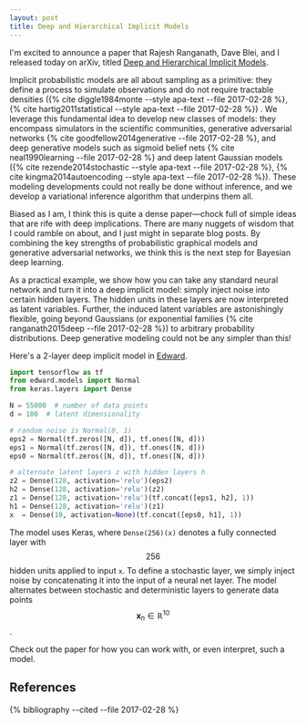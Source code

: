 ```yaml
---
layout: post
title: Deep and Hierarchical Implicit Models
---
```


I'm excited to announce a paper that Rajesh Ranganath, Dave Blei, and
I released today on arXiv, titled
[Deep and Hierarchical Implicit Models](https://arxiv.org/abs/1702.08896).

Implicit probabilistic models are all about sampling as a primitive:
they define a process to simulate observations and do not require tractable
densities
({% cite diggle1984monte --style apa-text --file 2017-02-28 %},
{% cite hartig2011statistical  --style apa-text --file 2017-02-28 %})
. We leverage this fundamental idea to develop new classes of
models: they encompass simulators in the scientific communities,
generative adversarial networks
{% cite goodfellow2014generative --file 2017-02-28 %},
and deep generative models such as sigmoid
belief nets
{% cite neal1990learning --file 2017-02-28 %}
and deep latent Gaussian models
({% cite rezende2014stochastic --style apa-text --file 2017-02-28 %},
{% cite kingma2014autoencoding  --style apa-text --file 2017-02-28 %}).
These modeling developments could not really be done without
inference, and we develop a variational inference algorithm that
underpins them all.

Biased as I am, I think this is quite a dense paper—chock full of
simple ideas that are rife with deep implications. There are many
nuggets of wisdom that I could ramble on about, and I just might in
separate blog posts. By combining the key strengths of probabilistic graphical
models and generative adversarial networks, we think this is the next
step for Bayesian deep learning.

As a practical example, we show how you can take any standard neural
network and turn it into a deep implicit model: simply inject noise
into certain hidden layers. The hidden units in these layers are now
interpreted as latent variables. Further, the induced latent variables
are astonishingly flexible, going beyond Gaussians (or exponential
families
{% cite ranganath2015deep --file 2017-02-28 %})
to arbitrary probability distributions. Deep generative modeling could
not be any simpler than this!

Here's a 2-layer deep implicit model in [Edward](http://edwardlib.org).

```python
import tensorflow as tf
from edward.models import Normal
from keras.layers import Dense

N = 55000  # number of data points
d = 100  # latent dimensionality

# random noise is Normal(0, 1)
eps2 = Normal(tf.zeros([N, d]), tf.ones([N, d]))
eps1 = Normal(tf.zeros([N, d]), tf.ones([N, d]))
eps0 = Normal(tf.zeros([N, d]), tf.ones([N, d]))

# alternate latent layers z with hidden layers h
z2 = Dense(128, activation='relu')(eps2)
h2 = Dense(128, activation='relu')(z2)
z1 = Dense(128, activation='relu')(tf.concat([eps1, h2], 1))
h1 = Dense(128, activation='relu')(z1)
x  = Dense(10, activation=None)(tf.concat([eps0, h1], 1))
```
The model uses Keras, where `Dense(256)(x)` denotes a fully connected
layer with $$256$$ hidden units applied to input `x`. To define a
stochastic layer, we simply inject noise by concatenating it into the
input of a neural net layer. The model alternates between stochastic
and deterministic layers to generate data points
$$\mathbf{x}_n\in\mathbb{R}^{10}$$.

Check out the paper for how you can work with, or even interpret, such a model.

References
----------

{% bibliography --cited --file 2017-02-28 %}
